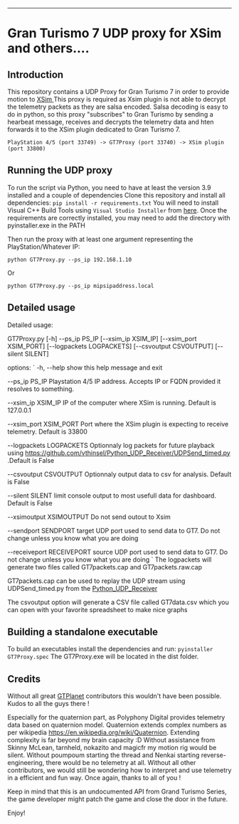 
***
# Gran Turismo 7 UDP proxy for XSim and others....

## Introduction

This repository contains a UDP Proxy for Gran Turismo 7 in order to provide motion to [XSim ](https://www.xsimulator.net/)
This proxy is required as Xsim plugin is not able to decrypt the telemetry packets as they are salsa encoded. Salsa decoding is easy to do in python, so this proxy "subscribes" to Gran Turismo by sending a hearbeat message, receives and decrypts the telemetry data and hten forwards it to the XSim plugin dedicated to Gran Turismo 7.

``
PlayStation 4/5 (port 33749) -> GT7Proxy (port 33740) -> XSim plugin (port 33800)
``

## Running the UDP proxy

To run the script via Python, you need to have at least the version 3.9 installed and a couple of dependencies
Clone this repository and install all dependencies:
``pip install -r requirements.txt``
You will need to install Visual C++ Build Tools using ``Visual Studio Installer`` from [here](https://visualstudio.microsoft.com/fr/downloads/).
Once the requirements are correctly installed, you may need to add the directory with pyinstaller.exe in the PATH

Then run the proxy with at least one argument representing the PlayStation/Whatever IP:

``python GT7Proxy.py --ps_ip 192.168.1.10``

Or

``python GT7Proxy.py --ps_ip mipsipaddress.local``

## Detailed usage

Detailed usage:

GT7Proxy.py [-h] --ps_ip PS_IP [--xsim_ip XSIM_IP] [--xsim_port XSIM_PORT] [--logpackets LOGPACKETS] [--csvoutput CSVOUTPUT] [--silent SILENT]

options:
`
-h, --help            show this help message and exit

--ps_ip PS_IP         Playstation 4/5 IP address. Accepts IP or FQDN provided it resolves to something.

--xsim_ip XSIM_IP     IP of the computer where XSim is running. Default is 127.0.0.1

--xsim_port XSIM_PORT  Port where the XSim plugin is expecting to receive telemetry. Default is 33800

--logpackets LOGPACKETS Optionnaly log packets for future playback using https://github.com/vthinsel/Python_UDP_Receiver/UDPSend_timed.py .Default is False

--csvoutput CSVOUTPUT Optionnaly output data to csv for analysis. Default is False

--silent SILENT limit console output to most usefull data for dashboard. Default is False

--xsimoutput XSIMOUTPUT Do not send outout to Xsim

--sendport SENDPORT target UDP port used to send data to GT7. Do not change unless you know what you are doing

--receiveport RECEIVEPORT source UDP port used to send data to GT7. Do not change unless you know what you are doing
`
The logpackets will generate two files called GT7packets.cap and GT7packets.raw.cap

GT7packets.cap can be used to replay the UDP stream using UDPSend_timed.py from the [Python_UDP_Receiver](https://github.com/vthinsel/Python_UDP_Receiver)

The csvoutput option will generate a CSV file called GT7data.csv which you can open with your favorite spreadsheet to make nice graphs
## Building a standalone executable

To build an executables install the dependencies and run:
``pyinstaller GT7Proxy.spec``
The GT7Proxy.exe will be located in the dist folder.

## Credits

Without all great [GTPlanet](https://www.gtplanet.net/forum/threads/gt7-is-compatible-with-motion-rig.410728/) contributors this wouldn't have been possible. Kudos to all the guys there !

Especially for the quaternion part, as Polyphony Digital provides telemetry data based on quaternion model. Quaternion extends complex numbers as per wikipedia https://en.wikipedia.org/wiki/Quaternion. Extending complexity is far beyond my brain capacity :D
Without assistance from Skinny McLean, tarnheld, nokazito and magicfr my motion rig would be silent.
Without poumpoum starting the thread and Nenkai starting reverse-engineering, there would be no telemetry at all.
Without all other contributors, we would still be wondering how to interpret and use telemetry in a efficient and fun way. Once again, thanks to all of you !

Keep in mind that this is an undocumented API from Grand Turismo Series, the game developer
might patch the game and close the door in the future.

Enjoy!
